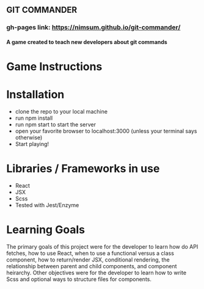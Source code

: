 ## GIT COMMANDER
### gh-pages link: https://nimsum.github.io/git-commander/

#### A game created to teach new developers about git commands

# Game Instructions
 
# Installation

 - clone the repo to your local machine
 - run npm install
 - run npm start to start the server
 - open your favorite browser to localhost:3000 (unless your terminal says otherwise)
 - Start playing!
 
 # Libraries / Frameworks in use
 
 - React
 - JSX
 - Scss
 - Tested with Jest/Enzyme
 
 # Learning Goals 
 
 The primary goals of this project were for the developer to learn how do API fetches, how to use React, when to use a functional versus a class component, how to return/render JSX, conditional rendering, the relationship between parent and child components, and component heirarchy. Other objectives were for the developer to learn how to write Scss and optional ways to structure files for components.
